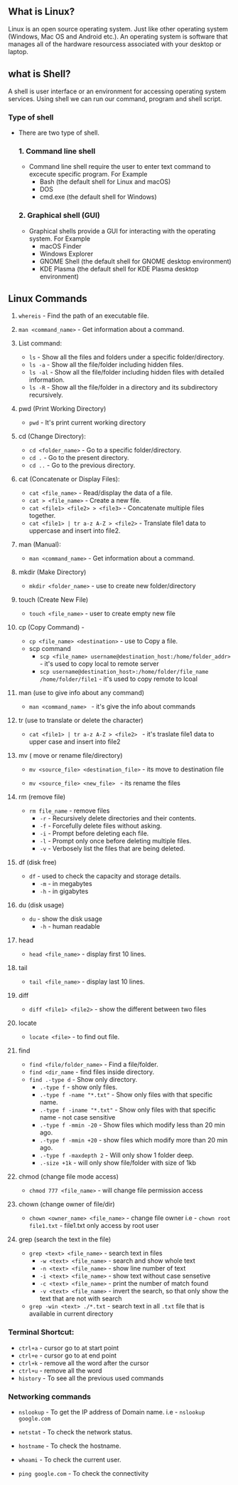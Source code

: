 ## What is Linux?
Linux is an open source operating system. Just like other operating system (Windows, Mac OS and Android  etc.). An operating system is software that manages all of the hardware resourcess associated with your desktop or laptop.

## what is Shell?
 A shell is user interface or an environment for accessing operating system services. Using shell we can run our command, program and shell script.

### Type of shell 
- There are two type of shell.
    ### 1. Command line shell
    - Command line shell require the user to enter text command to excecute specific program. For Example
      - Bash (the default shell for Linux and macOS)
      - DOS
      - cmd.exe (the default shell for Windows)
    ### 2. Graphical shell (GUI)
    - Graphical shells provide a GUI for interacting with the operating system. For Example
      - macOS Finder
      - Windows Explorer
      - GNOME Shell (the default shell for GNOME desktop environment)
      - KDE Plasma (the default shell for KDE Plasma desktop environment)

## Linux Commands

1. `whereis` - Find the path of an executable file.

2. `man <command_name>` - Get information about a command.

3. List command:
   - `ls` - Show all the files and folders under a specific folder/directory.
   - `ls -a` - Show all the file/folder including hidden files.
   - `ls -al` - Show all the file/folder including hidden files with detailed information.
   - `ls -R` - Show all the file/folder in a directory and its subdirectory recursively.

4. pwd (Print Working Directory)
   - `pwd` - It's print current working directory

5. cd (Change Directory):
   - `cd <folder_name>` - Go to a specific folder/directory.
   - `cd .` - Go to the present directory.
   - `cd ..` - Go to the previous directory.

6. cat (Concatenate or Display Files):
   - `cat <file_name>` - Read/display the data of a file.
   - `cat > <file_name>` - Create a new file.
   - `cat <file1> <file2> > <file3>` - Concatenate multiple files together.
   - `cat <file1> | tr a-z A-Z > <file2>` - Translate file1 data to uppercase and insert into file2.

7. man (Manual):
   - `man <command_name>` - Get information about a command.

8. mkdir (Make Directory) 
   - `mkdir <folder_name>` - use to create new folder/directory

9.  touch (Create New File) 
    - `touch <file_name>` - user to create empty new file

10. cp (Copy Command) -
    - `cp <file_name> <destination>` - use to Copy a file.
    - scp command
      - `scp <file_name> username@destination_host:/home/folder_addr>` - it's used to copy local to remote server
      - `scp username@destination_host>:/home/folder/file_name /home/folder/file1` - it's used to copy remote to lcoal 
   
11. man (use to give info about any command)
   
       - `man <command_name> ` - it's give the info about commands
   
12. tr  (use to translate or delete the character)

       - `cat <file1> | tr a-z A-Z > <file2> ` - it's traslate file1 data to upper case and insert into file2
    
13. mv ( move or rename file/directory)
    
    - `mv <source_file> <destination_file>` - its move to destination file
    
    - `mv <source_file> <new_file> ` - its rename the files
14. rm (remove file)
    - `rm file_name` - remove files
      -  `-r` - Recursively delete directories and their contents.
      -  `-f` - Forcefully delete files without asking.
      -  `-i` - Prompt before deleting each file.
      -  `-l` - Prompt only once before deleting multiple files.
      -  `-v` - Verbosely list the files that are being deleted.
15. df (disk free)
    - `df` - used to check the capacity and storage details.
      - `-m` - in megabytes
      - `-h` - in gigabytes
16. du (disk usage)
      - `du` - show the disk usage
        - `-h` - human readable 
17. head
    - `head <file_name>` - display first 10 lines.
18. tail
    - `tail <file_name>` - display last 10 lines.
19. diff
    - `diff <file1> <file2>` - show the different between two files
20. locate
    - `locate <file>` - to find out file.
21. find
    - `find <file/folder_name>` - Find a file/folder.
    - `find <dir_name` - find files inside directory.
    - `find .-type d` - Show only directory.
         - `.-type f` - show only files.
         - `.-type f -name "*.txt"` - Show only files with that specific name.
         - `.-type f -iname "*.txt"` - Show only files with that specific name - not case sensitive
         - `.-type f -mmin -20` - Show files which modify less than 20 min ago.
         - `.-type f -mmin +20` - show files which modify more than 20 min ago.
         - `.-type f -maxdepth 2` - Will only show 1 folder deep.
         - `.-size +1k` - will only show file/folder with size of 1kb
22. chmod (change file mode access)
    - `chmod 777 <file_name>` - will change file permission access
23. chown (change owner of file/dir)
    - `chown <owner_name> <file_name>` - change file owner
        i.e - `chown root file1.txt` - file1.txt only access by root user

24. grep (search the text in the file)
    - `grep <text> <file_name>` - search text in files
      - `-w <text> <file_name>` - search and show whole text 
      - `-n <text> <file_name>` - show line number of text
      - `-i <text> <file_name>` - show text without case sensetive
      - `-c <text> <file_name>` - print the number of match found
      - `-v <text> <file_name>` - invert the search, so that only show the text that are not with search
    - `grep -win <text> ./*.txt` - search text in all `.txt` file that is available in current directory

### Terminal Shortcut:

- `ctrl+a` - cursor go to at start point
- `ctrl+e` - cursor go to at end point
- `ctrl+k` - remove all the word after the cursor
- `ctrl+u` - remove all the word
- `history` - To see all the previous used commands

### Networking commands
- `nslookup` - To get the IP address of Domain name.
    i.e - `nslookup google.com`

- `netstat` - To check the network status.
- `hostname` - To check the hostname.
- `whoami` - To check the current user.
- `ping google.com` - To check the connectivity
